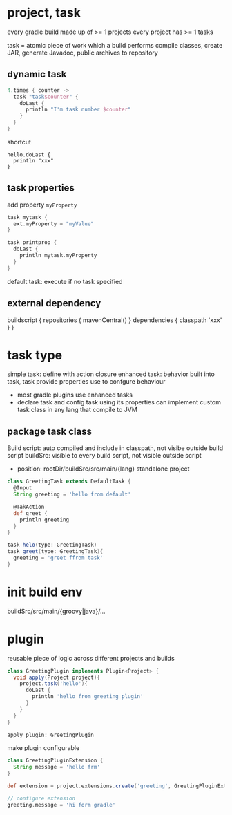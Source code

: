 # project, task
every gradle build made up of >= 1 projects
every project has >= 1 tasks

task = atomic piece of work which a build performs
compile classes, create JAR, generate Javadoc, public archives to repository

## dynamic task
```groovy
4.times { counter ->
  task "task$counter" {
    doLast {
      println "I'm task number $counter"
    }
  }
}
```

shortcut
```
hello.doLast {
  println "xxx"
}
```

## task properties
add property `myProperty`
```groovy
task mytask {
  ext.myProperty = "myValue"
}

task printprop {
  doLast {
    println mytask.myProperty
  }
}
```

default task: execute if no task specified

## external dependency
buildscript {
  repositories {
    mavenCentral()
  }
  dependencies {
    classpath 'xxx'
  }
}

# task type
simple task: define with action closure
enhanced task: behavior built into task, task provide properties use to confgure behaviour
  - most gradle plugins use enhanced tasks
  - declare task and config task using its properties
can implement custom task class in any lang that compile to JVM

## package task class
Build script: auto compiled and include in classpath, not visibe outside build script
buildSrc: visible to every build script, not visible outside script
  - position: rootDir/buildSrc/src/main/{lang}
standalone project

```groovy
class GreetingTask extends DefaultTask {
  @Input
  String greeting = 'hello from default'

  @TakAction
  def greet {
    println greeting
  }
}

task helo(type: GreetingTask)
task greet(type: GreetingTask){
  greeting = 'greet ffrom task'
}
```
# init build env
buildSrc/src/main/{groovy|java}/...

# plugin
reusable piece of logic across different projects and builds
```groovy
class GreetingPlugin implements Plugin<Project> {
  void apply(Project project){
    project.task('hello'){
      doLast {
        println 'hello from greeting plugin'
      }
    }
  }
}

apply plugin: GreetingPlugin
```

make plugin configurable
```groovy
class GreetingPluginExtension {
  String message = 'hello frm'
}

def extension = project.extensions.create('greeting', GreetingPluginExtension)

// configure extension
greeting.message = 'hi form gradle'
```













